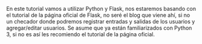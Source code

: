 En este tutorial vamos a utilizar Python y Flask, nos estaremos basando con el tutorial de la página oficial de Flask, no seré el blog que viene ahí, si no un checador donde podremos registrar entradas y salidas de los usuarios y agregar/editar usuarios.
Se asume que ya están familiarizados con Python 3, si no es así les recomiendo el tutorial de la página oficial.
